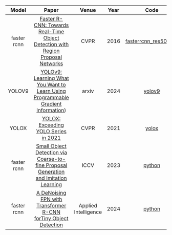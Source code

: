 
| Model | Paper | Venue | Year | Code | Time |
|:-------:|:-------:|:-------:|:-------:|:-------:|:-------:|
| faster rcnn | [Faster R-CNN: Towards Real-Time Object Detection with Region Proposal Networks](https://arxiv.org/abs/1506.01497) | CVPR | 2016 | [fasterrcnn_res50+fpn](https://github.com/WZMIAOMIAO/deep-learning-for-image-processing/blob/master/pytorch_object_detection/faster_rcnn/network_files/faster_rcnn_framework.py) | 2023.10.15 |
| YOLOV9 | [YOLOv9: Learning What You Want to Learn Using Programmable Gradient Information](https://arxiv.org/pdf/2402.13616)) | arxiv | 2024 | [yolov9](https://github.com/WongKinYiu/yolov9) | 2024.4.8 |
| YOLOX | [YOLOX: Exceeding YOLO Series in 2021](https://arxiv.org/abs/2107.08430) | CVPR | 2021 |[yolox](https://github.com/Megvii-BaseDetection/YOLOX) | 2024.5.19 |
| faster rcnn | [Small Object Detection via Coarse-to-fine Proposal Generation and Imitation Learning](https://openaccess.thecvf.com/content/ICCV2023/papers/Yuan_Small_Object_Detection_via_Coarse-to-fine_Proposal_Generation_and_Imitation_Learning_ICCV_2023_paper.pdf) | ICCV | 2023 |[python](https://github.com/shaunyuan22/CFINet) | 2024.6.10 |
| faster rcnn | [A DeNoising FPN with Transformer R-CNN forTiny Object Detection](http://210.45.147.180/s/org/ieee/ieeexplore/G.https/stamp/stamp.jsp?tp=&arnumber=10518058) | Applied Intelligence | 2024 |[python](https://github.com/hoiliu-0801/DNTR) | 2024.6.26 |





































